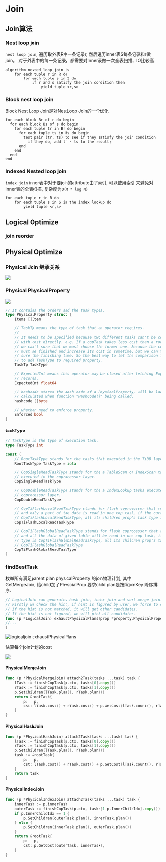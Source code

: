 # Join

<!-- toc -->

## Join算法

### Nest loop join
`nest loop join`, 遍历取外表R中一条记录r, 然后遍历inner表S每条记录和r做join。
对于外表中的每一条记录，都需要对Inner表做一次全表扫描。IO比较高

```
algorithm nested_loop_join is
    for each tuple r in R do
        for each tuple s in S do
            if r and s satisfy the join condition then
                yield tuple <r,s>
```

### Block nest loop join

Block Nest Loop Join是对NestLoop Join的一个优化

```
for each block Br of r do begin
  for each block Bs of s do begin
    for each tuple tr in Br do begin
      for each tuple ts in Bs do begin
        test pair (tr, ts) to see if they satisfy the join condition
          if they do, add tr ⋅ ts to the result;
      end
    end
  end
end
```

### Indexed Nested loop join

`index join` inner表中对于要join的attribute由了索引, 可以使用索引
来避免对inner表的全表扫描, 复杂度为`O(M * log N)`

```
for each tuple r in R do
    for each tuple s in S in the index lookup do
        yield tuple <r,s>
```


## Logical Optimize

### join reorder

## Physical Optimize

### Physical Join 继承关系

![](./dot/physical-join-inherit.svg)

### Physical PhysicalProperty

![](./dot/physical-property.svg)

```go
// It contains the orders and the task types.
type PhysicalProperty struct {
	Items []Item

	// TaskTp means the type of task that an operator requires.
	//
	// It needs to be specified because two different tasks can't be compared
	// with cost directly. e.g. If a copTask takes less cost than a rootTask,
	// we can't sure that we must choose the former one. Because the copTask
	// must be finished and increase its cost in sometime, but we can't make
	// sure the finishing time. So the best way to let the comparison fair is
	// to add TaskType to required property.
	TaskTp TaskType

	// ExpectedCnt means this operator may be closed after fetching ExpectedCnt
	// records.
	ExpectedCnt float64

	// hashcode stores the hash code of a PhysicalProperty, will be lazily
	// calculated when function "HashCode()" being called.
	hashcode []byte

	// whether need to enforce property.
	Enforced bool
}
```

#### taskType
```go
// TaskType is the type of execution task.
type TaskType int

const (
	// RootTaskType stands for the tasks that executed in the TiDB layer.
	RootTaskType TaskType = iota

	// CopSingleReadTaskType stands for the a TableScan or IndexScan tasks
	// executed in the coprocessor layer.
	CopSingleReadTaskType

	// CopDoubleReadTaskType stands for the a IndexLookup tasks executed in the
	// coprocessor layer.
	CopDoubleReadTaskType

	// CopTiFlashLocalReadTaskType stands for flash coprocessor that read data locally,
	// and only a part of the data is read in one cop task, if the current task type is
	// CopTiFlashLocalReadTaskType, all its children prop's task type is CopTiFlashLocalReadTaskType
	CopTiFlashLocalReadTaskType

	// CopTiFlashGlobalReadTaskType stands for flash coprocessor that read data globally
	// and all the data of given table will be read in one cop task, if the current task
	// type is CopTiFlashGlobalReadTaskType, all its children prop's task type is
	// CopTiFlashGlobalReadTaskType
	CopTiFlashGlobalReadTaskType
)
```

### findBestTask

枚举所有满足parent plan physicalProperty 的join物理计划, 其中GetMergeJoin, 给child加了PhyscialProp 要求child plan是按照joinKey 降序排序.

```go
// LogicalJoin can generates hash join, index join and sort merge join.
// Firstly we check the hint, if hint is figured by user, we force to choose the corresponding physical plan.
// If the hint is not matched, it will get other candidates.
// If the hint is not figured, we will pick all candidates.
func (p *LogicalJoin) exhaustPhysicalPlans(prop *property.PhysicalProperty) ([]PhysicalPlan, bool) {
//...
}
```

![logicaljoin exhaustPhysicalPlans](./dot/logicaljoin_exhaustPhysicalPlans.svg)

估算每个join计划的cost

![](./dot/physical-join-cost.svg)

#### PhysicalMergeJoin

```go
func (p *PhysicalMergeJoin) attach2Task(tasks ...task) task {
	lTask := finishCopTask(p.ctx, tasks[0].copy())
	rTask := finishCopTask(p.ctx, tasks[1].copy())
	p.SetChildren(lTask.plan(), rTask.plan())
	return &rootTask{
		p:   p,
		cst: lTask.cost() + rTask.cost() + p.GetCost(lTask.count(), rTask.count()),
	}
}
```
#### PhysicalHashJoin

```go
func (p *PhysicalHashJoin) attach2Task(tasks ...task) task {
	lTask := finishCopTask(p.ctx, tasks[0].copy())
	rTask := finishCopTask(p.ctx, tasks[1].copy())
	p.SetChildren(lTask.plan(), rTask.plan())
	task := &rootTask{
		p:   p,
		cst: lTask.cost() + rTask.cost() + p.GetCost(lTask.count(), rTask.count()),
	}
	return task
}
```

#### PhysicalIndexJoin

```go
func (p *PhysicalIndexJoin) attach2Task(tasks ...task) task {
	innerTask := p.innerTask
	outerTask := finishCopTask(p.ctx, tasks[1-p.InnerChildIdx].copy())
	if p.InnerChildIdx == 1 {
		p.SetChildren(outerTask.plan(), innerTask.plan())
	} else {
		p.SetChildren(innerTask.plan(), outerTask.plan())
	}
	return &rootTask{
		p:   p,
		cst: p.GetCost(outerTask, innerTask),
	}
}
```


